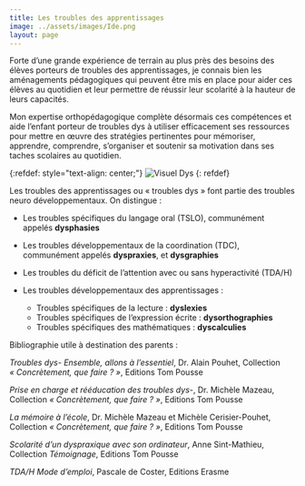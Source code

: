 ```yaml
---
title: Les troubles des apprentissages
image: ../assets/images/Ide.png
layout: page
---
```

Forte d’une grande expérience de terrain au plus près des besoins des élèves porteurs de
troubles des apprentissages, je connais bien les aménagements pédagogiques qui peuvent
être mis en place pour aider ces élèves au quotidien et leur permettre de réussir leur
scolarité à la hauteur de leurs capacités.

Mon expertise orthopédagogique complète désormais ces compétences et aide l’enfant
porteur de troubles dys à utiliser efficacement ses ressources pour mettre en œuvre des
stratégies pertinentes pour mémoriser, apprendre, comprendre, s’organiser et soutenir sa
motivation dans ses taches scolaires au quotidien.

{:refdef: style="text-align: center;"}
![Visuel Dys](../assets/images/Visuel_dys.png)
{: refdef}

Les troubles des apprentissages ou « troubles dys » font partie des troubles neuro
développementaux. On distingue :

* Les troubles spécifiques du langage oral (TSLO), communément appelés
**dysphasies**
* Les troubles développementaux de la coordination (TDC), communément appelés
**dyspraxies**, et **dysgraphies**
* Les troubles du déficit de l’attention avec ou sans hyperactivité (TDA/H)
* Les troubles développementaux des apprentissages :

    * Troubles spécifiques de la lecture : **dyslexies**
    * Troubles spécifiques de l’expression écrite : **dysorthographies**
    * Troubles spécifiques des mathématiques : **dyscalculies**

Bibliographie utile à destination des parents :

_Troubles dys- Ensemble, allons à l’essentiel_, Dr. Alain Pouhet, Collection _« Concrètement,
que faire ? »_, Editions Tom Pousse

_Prise en charge et rééducation des troubles dys-_, Dr. Michèle Mazeau, Collection
_« Concrètement, que faire ? »_, Editions Tom Pousse

_La mémoire à l’école_, Dr. Michèle Mazeau et Michèle Cerisier-Pouhet, Collection
_« Concrètement, que faire ? »_, Editions Tom Pousse

_Scolarité d’un dyspraxique avec son ordinateur_, Anne Sint-Mathieu, Collection _Témoignage_,
Editions Tom Pousse

_TDA/H Mode d’emploi_, Pascale de Coster, Editions Erasme